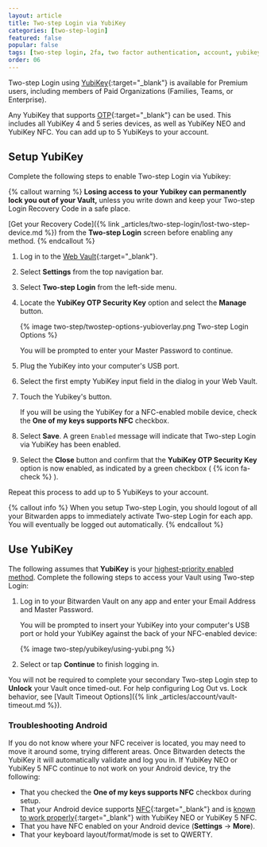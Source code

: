 ```yaml
---
layout: article
title: Two-step Login via YubiKey
categories: [two-step-login]
featured: false
popular: false
tags: [two-step login, 2fa, two factor authentication, account, yubikey, yubi, yubico]
order: 06
---
```


Two-step Login using [YubiKey](https://www.yubico.com){:target="\_blank"} is available for Premium users, including members of Paid Organizations (Families, Teams, or Enterprise).

Any YubiKey that supports [OTP](https://www.yubico.com/products/yubikey-hardware/compare-yubikeys/){:target="_blank"} can be used. This includes all YubiKey 4 and 5 series devices, as well as YubiKey NEO and YubiKey NFC. You can add up to 5 YubiKeys to your account.

## Setup YubiKey

Complete the following steps to enable Two-step Login via Yubikey:

{% callout warning %}
**Losing access to your Yubikey can permanently lock you out of your Vault,** unless you write down and keep your Two-step Login Recovery Code in a safe place.

[Get your Recovery Code]({% link _articles/two-step-login/lost-two-step-device.md %}) from the **Two-step Login** screen before enabling any method.
{% endcallout %}

1. Log in to the [Web Vault](https://vault.bitwarden.com){:target="\_blank"}.
2. Select **Settings** from the top navigation bar.
3. Select **Two-step Login** from the left-side menu.
4. Locate the **YubiKey OTP Security Key** option and select the **Manage** button.

   {% image two-step/twostep-options-yubioverlay.png Two-step Login Options %}

   You will be prompted to enter your Master Password to continue.
5. Plug the YubiKey into your computer's USB port.
6. Select the first empty YubiKey input field in the dialog in your Web Vault.
7. Touch the Yubikey's button.

   If you will be using the YubiKey for a NFC-enabled mobile device, check the **One of my keys supports NFC** checkbox.
8. Select **Save**. A green `Enabled` message will indicate that Two-step Login via YubiKey has been enabled.
9. Select the **Close** button and confirm that the **YubiKey OTP Security Key** option is now enabled, as indicated by a green checkbox ( {% icon fa-check %} ).

Repeat this process to add up to 5 YubiKeys to your account.

{% callout info %}
When you setup Two-step Login, you should logout of all your Bitwarden apps to immediately activate Two-step Login for each app. You will eventually be logged out automatically.
{% endcallout %}

## Use YubiKey

The following assumes that **YubiKey** is your [highest-priority enabled method](https://bitwarden.com/help/article/setup-two-step-login/#using-multiple-methods). Complete the following steps to access your Vault using Two-step Login:

1. Log in to your Bitwarden Vault on any app and enter your Email Address and Master Password.

   You will be prompted to insert your YubiKey into your computer's USB port or hold your YubiKey against the back of your NFC-enabled device:

   {% image two-step/yubikey/using-yubi.png %}

2. Select or tap **Continue** to finish logging in.

You will not be required to complete your secondary Two-step Login step to **Unlock** your Vault once timed-out. For help configuring Log Out vs. Lock behavior, see [Vault Timeout Options]({% link _articles/account/vault-timeout.md %}).

### Troubleshooting Android

If you do not know where your NFC receiver is located, you may need to move it around some, trying different areas. Once Bitwarden detects the YubiKey it will automatically validate and log you in. If YubiKey NEO or YubiKey 5 NFC continue to not work on your Android device, try the following:

- That you checked the **One of my keys supports NFC** checkbox during setup.
- That your Android device supports [NFC](https://en.wikipedia.org/wiki/List_of_NFC-enabled_mobile_devices){:target="_blank"} and is [known to work properly](https://forum.yubico.com/viewtopic1c5f.html?f=26&t=1302){:target="_blank"} with YubiKey NEO or YubiKey 5 NFC.
- That you have NFC enabled on your Android device (**Settings** &rarr; **More**).
- That your keyboard layout/format/mode is set to QWERTY.
